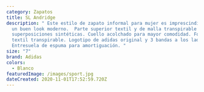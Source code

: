 ```yaml
---
category: Zapatos
title: SL Andridge
description: " Este estilo de zapato informal para mujer es imprescindible para
  un buen look moderno.  Parte superior textil y de malla transpirable con
  superposiciones sintéticas. Cuello acolchado para mayor comodidad. Forro
  textil transpirable. Logotipo de adidas original y 3 bandas a los lados.
  Entresuela de espuma para amortiguación. "
size: "7"
brand: Adidas
colors:
  - Blanco
featuredImage: /images/sport.jpg
dateCreated: 2020-11-01T17:52:59.720Z
---
```

